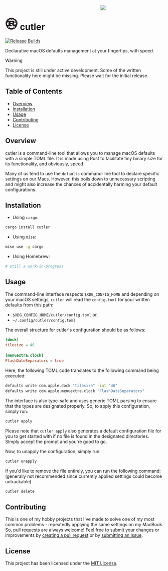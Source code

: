 <img src="https://github.com/hitblast/cutler/blob/v0.1.0/assets/logo.png" width="200px" align="right">

# <img src="https://raw.githubusercontent.com/github/explore/80688e429a7d4ef2fca1e82350fe8e3517d3494d/topics/rust/rust.png" width="40px"> cutler

[![Release Builds](https://github.com/hitblast/cutler/actions/workflows/release.yml/badge.svg)](https://github.com/hitblast/cutler/actions/workflows/release.yml)

Declarative macOS defaults management at your fingertips, with speed.

> [!WARNING]
> This project is still under active development. Some of the
> written functionality here might be missing. Please wait for the initial
> release.

## Table of Contents

- [Overview](#overview)
- [Installation](#installation)
- [Usage](#usage)
- [Contributing](#contributing)
- [License](#license)

## Overview

cutler is a command-line tool that allows you to manage macOS defaults with a
simple TOML file. It is made using Rust to facilitate tiny binary size for its
functionality, and obviously, speed.

Many of us tend to use the `defaults` command-line tool to
declare specific settings on our Macs. However, this boils down to unnecessary
scripting and might also increase the chances of accidentally harming your
default configurations.

## Installation

- Using `cargo`:

```bash
cargo install cutler
```

- Using `mise`:

```bash
mise use -g cargo
```

- Using Homebrew:

```bash
# still a work-in-progress
```

## Usage

The command-line interface respects `$XDG_CONFIG_HOME` and depending on your
macOS settings, `cutler` will read the `config.toml` for your written defaults
from this path:

- `$XDG_CONFIG_HOME/cutler/config.toml` or,
- `~/.config/cutler/config.toml`

The overall structure for cutler's configuration should be as follows:

```toml
[dock]
tilesize = 46

[menuextra.clock]
FlashDateSeparators = true
```

Here, the following TOML code translates to the following command being executed:

```bash
defaults write com.apple.dock "tilesize" -int "46"
defaults write com.apple.menuextra.clock "FlashDateSeparators"
```

The interface is also type-safe and uses generic TOML parsing to ensure that the
types are designated properly. So, to apply this configuration, simply run:

```bash
cutler apply
```

Please note that `cutler apply` also generates a default configuration file for
you to get started with if no file is found in the designated directories.
SImply accept the prompt and you're good to go.

Now, to unapply the configuration, simply run:

```bash
cutler unapply
```

If you'd like to remove the file entirely, you can run the following command:
(generally not recommended since currently applied settings could become untrackable)

```bash
cutler delete
```

## Contributing

This is one of my hobby projects that I've made to solve one of my most common
problems - repeatedly applying the same settings on my MacBook. So, pull
requests are always welcome! Feel free to submit your changes or improvements by
[creating a pull request]() or by [submitting an issue]().

## License

This project has been licensed under the [MIT License](LICENSE).
